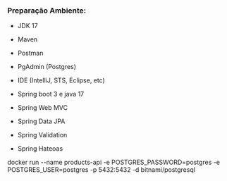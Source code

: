 ### Preparação Ambiente:
- JDK 17
- Maven
- Postman
- PgAdmin (Postgres)
- IDE (IntelliJ, STS, Eclipse, etc)


- Spring boot 3 e java 17
- Spring Web MVC
- Spring Data JPA
- Spring Validation
- Spring Hateoas

 docker run --name products-api -e POSTGRES_PASSWORD=postgres -e POSTGRES_USER=postgres -p 5432:5432 -d bitnami/postgresql
